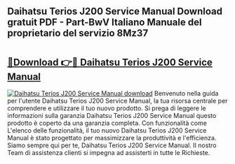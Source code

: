 ## Daihatsu Terios J200 Service Manual Download gratuit PDF - Part-BwV Italiano Manuale del proprietario del servizio 8Mz37

# <h2><a href="http://dfc0jh.blite.top/?on=Daihatsu+Terios+J200+Service+Manual">🔗Download 👉🔴 Daihatsu Terios J200 Service Manual</a></h2>

[![Daihatsu Terios J200 Service Manual download](https://i.imgur.com/lujVjoI.png)](http://dfc0jh.blite.top/?on=Daihatsu+Terios+J200+Service+Manual)
Benvenuto nella guida per l'utente Daihatsu Terios J200 Service Manual, la tua risorsa centrale per comprendere e utilizzare il tuo nuovo prodotto. Si prega di leggere le informazioni sulla garanzia Daihatsu Terios J200 Service Manual questo prodotto è coperto da una garanzia completa. Con funzionalità come L'elenco delle funzionalità, il tuo nuovo Daihatsu Terios J200 Service Manual è stato progettato per massimizzare la produttività e l'efficienza. Siamo sempre qui per te, Daihatsu Terios J200 Service Manual. Il nostro Team di assistenza clienti si impegna ad assisterti in tutte le Richieste.
